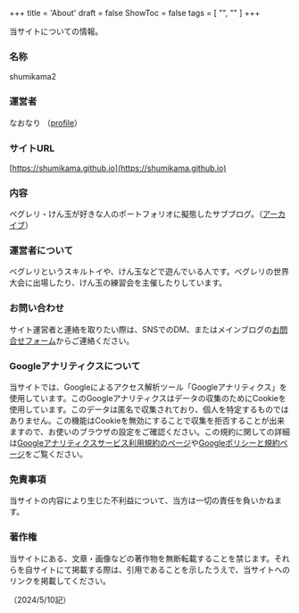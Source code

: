 +++
title = 'About'
draft = false
ShowToc = false
tags = [ "", "" ]
+++

当サイトについての情報。

### 名称
shumikama2

### 運営者
なおなり （[profile](/profile)）

### サイトURL
[https://shumikama.github.io](https://shumikama.github.io)

### 内容
ベグレリ・けん玉が好きな人のポートフォリオに擬態したサブブログ。（[アーカイブ](/archives)）

### 運営者について
ベグレリというスキルトイや、けん玉などで遊んでいる人です。ベグレリの世界大会に出場したり、けん玉の練習会を主催したりしています。

### お問い合わせ
サイト運営者と連絡を取りたい際は、SNSでのDM、またはメインブログの[お問合せフォーム](https://na0nnnnn.blogspot.com/p/blog-page_11.html)からご連絡ください。

### Googleアナリティクスについて
当サイトでは、Googleによるアクセス解析ツール「Googleアナリティクス」を使用しています。このGoogleアナリティクスはデータの収集のためにCookieを使用しています。このデータは匿名で収集されており、個人を特定するものではありません。この機能はCookieを無効にすることで収集を拒否することが出来ますので、お使いのブラウザの設定をご確認ください。この規約に関しての詳細は[Googleアナリティクスサービス利用規約のページ](https://marketingplatform.google.com/about/analytics/terms/jp/)や[Googleポリシーと規約ページ](https://policies.google.com/technologies/ads?hl=ja)をご覧ください。

### 免責事項
当サイトの内容により生じた不利益について、当方は一切の責任を負いかねます。

### 著作権
当サイトにある、文章・画像などの著作物を無断転載することを禁じます。それらを自サイトにて掲載する際は、引用であることを示したうえで、当サイトへのリンクを掲載してください。

（2024/5/10記）